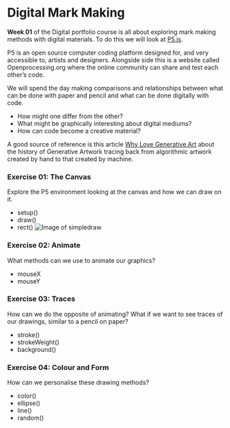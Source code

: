 
# Digital Mark Making

**Week 01** of the Digital portfolio course is all about exploring mark making methods with digital materials. To do this we will look at [P5.js](https://p5js.org/).

P5 is an open source computer coding platform designed for, and very accessible to, artists and designers. Alongside side this is a website called Openprocessing.org where the online community can share and test each other’s code.

We will spend the day making comparisons and relationships between what can be done with paper and pencil and what can be done digitally with code.

- How might one differ from the other?
- What might be graphically interesting about digital mediums?
- How can code become a creative material?

A good source of reference is this article [Why Love Generative Art](https://www.artnome.com/news/2018/8/8/why-love-generative-art?fbclid=IwAR0-aNBGnRNtk2n_s2gy_51b0nBj9RzFRrpnGQjUFRGvX5EojezUNJtDMPc) about the history of Generative Artwork tracing back from algorithmic artwork created by hand to that created by machine.  

### Exercise 01: The Canvas
Explore the P5 environment looking at the canvas and how we can draw on it.
- setup()
- draw()
- rect()
![Image of simpledraw](https://j3nsykes.github.com/images/myCanvas.jpg)

### Exercise 02: Animate
What methods can we use to animate our graphics?
- mouseX
- mouseY


### Exercise 03: Traces
How can we do the opposite of animating? What if we want to see traces of our drawings, similar to a pencil on paper?

- stroke()
- strokeWeight()
- background()

### Exercise 04: Colour and Form
How can we personalise these drawing methods?

- color()
- ellipse()
- line()
- random()
